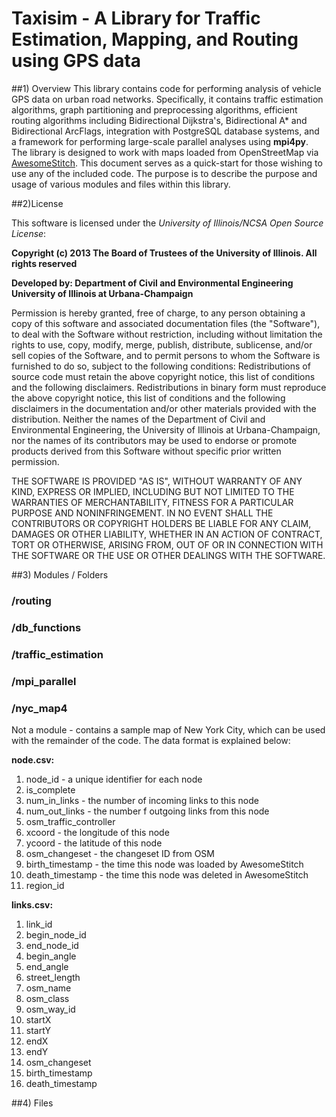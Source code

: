 Taxisim - A Library for Traffic Estimation, Mapping, and Routing using GPS data
================================================================================

##1) Overview
This library contains code for performing analysis of vehicle GPS data on urban road networks.  Specifically, it contains traffic estimation algorithms, graph partitioning and preprocessing algorithms, efficient routing algorithms including Bidirectional Dijkstra's, Bidirectional A\* and Bidirectional ArcFlags, integration with PostgreSQL database systems, and a framework for performing large-scale parallel analyses using **mpi4py**.  The library is designed to work with maps loaded from OpenStreetMap via [AwesomeStitch](https://github.com/Lab-Work/AwesomeStitch). This document serves as a quick-start for those wishing to use any of the included code.  The purpose is to describe the purpose and usage of various modules and files within this library.


##2)License


This software is licensed under the *University of Illinois/NCSA Open Source License*:

**Copyright (c) 2013 The Board of Trustees of the University of Illinois. All rights reserved**

**Developed by: Department of Civil and Environmental Engineering University of Illinois at Urbana-Champaign**

Permission is hereby granted, free of charge, to any person obtaining a copy of this software and associated documentation files (the "Software"), to deal with the Software without restriction, including without limitation the rights to use, copy, modify, merge, publish, distribute, sublicense, and/or sell copies of the Software, and to permit persons to whom the Software is furnished to do so, subject to the following conditions: Redistributions of source code must retain the above copyright notice, this list of conditions and the following disclaimers. Redistributions in binary form must reproduce the above copyright notice, this list of conditions and the following disclaimers in the documentation and/or other materials provided with the distribution. Neither the names of the Department of Civil and Environmental Engineering, the University of Illinois at Urbana-Champaign, nor the names of its contributors may be used to endorse or promote products derived from this Software without specific prior written permission.

THE SOFTWARE IS PROVIDED "AS IS", WITHOUT WARRANTY OF ANY KIND, EXPRESS OR IMPLIED, INCLUDING BUT NOT LIMITED TO THE WARRANTIES OF MERCHANTABILITY, FITNESS FOR A PARTICULAR PURPOSE AND NONINFRINGEMENT. IN NO EVENT SHALL THE CONTRIBUTORS OR COPYRIGHT HOLDERS BE LIABLE FOR ANY CLAIM, DAMAGES OR OTHER LIABILITY, WHETHER IN AN ACTION OF CONTRACT, TORT OR OTHERWISE, ARISING FROM, OUT OF OR IN CONNECTION WITH THE SOFTWARE OR THE USE OR OTHER DEALINGS WITH THE SOFTWARE.

##3) Modules / Folders

### /routing

### /db_functions

### /traffic_estimation

### /mpi_parallel

### /nyc_map4
Not a module - contains a sample map of New York City, which can be used with the remainder of the code.  The data format is explained below:

**node.csv:**
1. node_id - a unique identifier for each node
2. is_complete
3. num_in_links - the number of incoming links to this node
4. num_out_links - the number f outgoing links from this node
5. osm_traffic_controller
6. xcoord - the longitude of this node
7. ycoord - the latitude of this node
8. osm_changeset - the changeset ID from OSM
9. birth_timestamp - the time this node was loaded by AwesomeStitch
10. death_timestamp - the time this node was deleted in AwesomeStitch
11. region_id


**links.csv:**
1. link_id
2. begin_node_id
3. end_node_id
4. begin_angle
5. end_angle
6. street_length
7. osm_name
8. osm_class
9. osm_way_id
10. startX
11. startY
12. endX
13. endY
14. osm_changeset
15. birth_timestamp
16. death_timestamp




##4) Files





